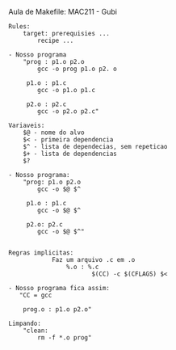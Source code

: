 Aula de Makefile: MAC211 - Gubi 

    Rules: 
        target: prerequisies ...
            recipe ...
    
    - Nosso programa
        "prog : p1.o p2.o
            gcc -o prog p1.o p2. o
         
         p1.o : p1.c
            gcc -o p1.o p1.c

         p2.o : p2.c  
            gcc -o p2.o p2.c"

    Variaveis:
        $@ - nome do alvo
        $< - primeira dependencia
        $^ - lista de dependecias, sem repeticao
        $+ - lista de dependencias
        $? 
    
    - Nosso programa:
        "prog: p1.o p2.o
            gcc -o $@ $^

         p1.o : p1.c
            gcc -o $@ $^ 
        
         p2.o: p2.c
            gcc -o $@ $^" 

     
    Regras implicitas:  
                Faz um arquivo .c em .o
                    %.o : %.c 
                           $(CC) -c $(CFLAGS) $<                 
    
    - Nosso programa fica assim:
       "CC = gcc
        
        prog.o : p1.o p2.o"
    
    Limpando:
        "clean:
            rm -f *.o prog"

    

    
